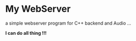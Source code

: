 # My WebServer

a simple webserver program for C++ backend and Audio ...

**I can do all thing !!!**

&nbsp;
